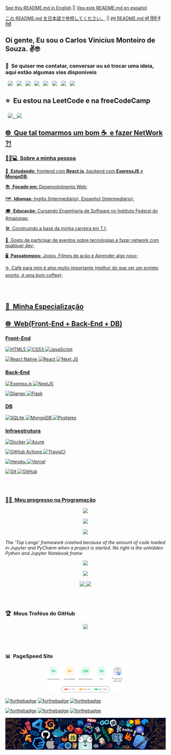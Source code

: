 [See this README.md in English](translations/readmeENG.md) || [Vea este README.md en español](translations/readmeSPA.md)

[この README.md を日本語で参照してください。](translations/readmeJPN.md) || [इस README.md को हिंदी में देखें](translations/readmeIND.md)

<h2> Oi gente, Eu sou o Carlos Vinicius Monteiro de Souza. ✌️🤓&nbsp; </h2>

<h3> 📡&nbsp; Se quiser me contatar, conversar ou só trocar uma ideia, aqui estão algumas vias disponíveis </h3>

&nbsp; <a href="https://twitter.com/CarlosViniMS1/" target="_blank" rel="noopener noreferrer"><img src="https://img.icons8.com/clouds/452/twitter-squared.png" width=90 heigth=90/></a>
&nbsp; <a href="https://www.instagram.com/CarlosViniMSouza/" target="_blank" rel="noopener noreferrer"><img src="https://img.icons8.com/clouds/90/4a90e2/instagram-new--v2.png"/></a>
&nbsp; <a href="https://www.linkedin.com/in/carlosvinimsouza/" target="_blank" rel="noopener noreferrer"><img src="https://img.icons8.com/clouds/90/4a90e2/linkedin.png"/></a>
&nbsp; <a href="mailto:vinicius.souza5530@gmail.com" target="_blank" rel="noopener noreferrer"><img src="https://img.icons8.com/clouds/90/4a90e2/gmail.png"/></a>
&nbsp; <a href="https://www.facebook.com/profile.php?id=100066752509880" target="_blank" rel="noopener noreferrer"><img src="https://img.icons8.com/clouds/90/000000/facebook-new.png"/></a>
&nbsp; <a href="https://app.rocketseat.com.br/me/carlosvinimsouza" target="_blank" rel="noopener noreferrer"><img src="https://img.icons8.com/clouds/90/4a90e2/rocket.png"/></a>
&nbsp; <a href="https://t.me/CarlosViniMSouza" target="_blank" rel="noopener noreferrer"><img src="https://img.icons8.com/clouds/90/000000/telegram-app.png"/></a>
&nbsp; <a href="https://api.whatsapp.com/send?phone=5592992680331" target="_blank" rel="noopener noreferrer"><img src="https://img.icons8.com/clouds/90/000000/whatsapp.png"/></a>

<h2> ⭐&nbsp; Eu estou na LeetCode e na freeCodeCamp </h2>

&nbsp; <a href="https://leetcode.com/CarlosViniMSouza/" target="_blank" rel="noopener noreferrer"><img src="https://img.icons8.com/external-tal-revivo-shadow-tal-revivo/96/null/external-level-up-your-coding-skills-and-quickly-land-a-job-logo-shadow-tal-revivo.png"/>
&nbsp; <a href="https://www.freecodecamp.org/carlosvinimsouza" target="_blank" rel="noopener noreferrer"><img src="https://img.icons8.com/external-tal-revivo-regular-tal-revivo/96/null/external-freecodecamp-a-non-profit-organization-that-consists-of-an-interactive-learning-web-platform-logo-regular-tal-revivo.png"/>

<h2> 🌐&nbsp; Que tal tomarmos um bom ☕&nbsp; e fazer NetWork ?! </h2>

<h3> 👨‍💼💻&nbsp; Sobre a minha pessoa </h3>

📖&nbsp; **Estudando:** frontend com **React.js**, backend com **ExpressJS** e **MongoDB**;

📚&nbsp; **Focado em:** Desenvolvimento Web;

🗺&nbsp; **Idiomas:** Inglês (Intermediário), Espanhol (Intermediário);

🎓&nbsp; **Educação:** Cursando Engenharia de Software no Instituto Federal do Amazonas;

🛠&nbsp; Construindo a base da minha carreira em T.I;

🖖&nbsp; Gosto de participar de eventos sobre tecnologias e fazer network com qualquer dev;

🖥&nbsp; **Passatempos:** Jogos, Filmes de ação e Aprender algo novo;

☕&nbsp; Café para mim é algo muito importante (melhor do que ver um projeto pronto, é uma bom coffee);

<br></br>

<h2> 🔋&nbsp; Minha Especialização </h2>

## 🌐&nbsp; Web(Front-End + Back-End + DB)

### Front-End

![HTML5](https://img.shields.io/badge/html5-%23E34F26.svg?style=for-the-badge&logo=html5&logoColor=white)
![CSS3](https://img.shields.io/badge/css3-%231572B6.svg?style=for-the-badge&logo=css3&logoColor=white)
![JavaScript](https://img.shields.io/badge/javascript-%23323330.svg?style=for-the-badge&logo=javascript&logoColor=%23F7DF1E)

![React Native](https://img.shields.io/badge/react_native-%2320232a.svg?style=for-the-badge&logo=react&logoColor=%2361DAFB)
![React](https://img.shields.io/badge/react-%2320232a.svg?style=for-the-badge&logo=react&logoColor=%2361DAFB)
![Next JS](https://img.shields.io/badge/Next-black?style=for-the-badge&logo=next.js&logoColor=white)

### Back-End

![Express.js](https://img.shields.io/badge/express.js-%23404d59.svg?style=for-the-badge&logo=express&logoColor=%2361DAFB)
![NestJS](https://img.shields.io/badge/nestjs-%23E0234E.svg?style=for-the-badge&logo=nestjs&logoColor=white)

![Django](https://img.shields.io/badge/django-%23092E20.svg?style=for-the-badge&logo=django&logoColor=white)
![Flask](https://img.shields.io/badge/flask-%23000.svg?style=for-the-badge&logo=flask&logoColor=white)

### DB

![SQLite](https://img.shields.io/badge/sqlite-%2307405e.svg?style=for-the-badge&logo=sqlite&logoColor=white)
![MongoDB](https://img.shields.io/badge/MongoDB-%234ea94b.svg?style=for-the-badge&logo=mongodb&logoColor=white)
![Postgres](https://img.shields.io/badge/postgres-%23316192.svg?style=for-the-badge&logo=postgresql&logoColor=white)

### Infraestrutura

![Docker](https://img.shields.io/badge/docker-%230db7ed.svg?style=for-the-badge&logo=docker&logoColor=white)
![Azure](https://img.shields.io/badge/azure-%230072C6.svg?style=for-the-badge&logo=azure-devops&logoColor=white)

![GitHub Actions](https://img.shields.io/badge/GitHub%20Actions-%232671E5.svg?style=for-the-badge&logo=githubactions&logoColor=white)
![TravisCI](https://img.shields.io/badge/travisci-%232B2F33.svg?style=for-the-badge&logo=travis&logoColor=white)

![Heroku](https://img.shields.io/badge/heroku-%23430098.svg?style=for-the-badge&logo=heroku&logoColor=white)
![Vercel](https://img.shields.io/badge/vercel-%23000000.svg?style=for-the-badge&logo=vercel&logoColor=white)

![Git](https://img.shields.io/badge/git-%23F05033.svg?style=for-the-badge&logo=git&logoColor=white)
![GitHub](https://img.shields.io/badge/github-%23121011.svg?style=for-the-badge&logo=github&logoColor=white)

<br></br>

<h3> 🧑‍🔬&nbsp; Meu progresso na Programação </h3>

<p align="center">
  <a href="https://www.github.com/CarlosViniMSouza">
    <img src="http://github-readme-streak-stats.herokuapp.com/?user=CarlosViniMSouza&theme=dracula&show_icons=true"/>
  </a>
</p>

<p align="center">
  <a href="https://www.github.com/CarlosViniMSouza">
    <img src="https://github-readme-stats.vercel.app/api?username=CarlosViniMSouza&layout=compact&theme=dracula&count_private=true&include_all_commits=true&show_icons=true"/>
  </a>
</p>

<p align="center">
  <a href="https://www.github.com/CarlosViniMSouza">
    <img src="https://github-readme-stats.vercel.app/api/top-langs/?username=CarlosViniMSouza&layout=compact&theme=dracula&langs_count=10&hide=jupyter%20notebook,Python,HTML"/>
  </a>
</p>

*The 'Top Langs' framework crashed because of the amount of code loaded in Jupyter and PyCharm when a project is started. No right is the unhidden Python and Jupyter Notebook frame*

<p align="center">
  <a href="https://www.github.com/CarlosViniMSouza">
    <img src="https://github-readme-stats.vercel.app/api/wakatime?username=CarlosViniMSouza&layout=compact&theme=dracula"/>
  </a>
</p>

<p align="center">
  <a href="https://www.github.com/CarlosViniMSouza">
    <img src="https://github-profile-summary-cards.vercel.app/api/cards/profile-details?username=CarlosViniMSouza&theme=dracula"/>
  </a>
</p>

<p align="center">
  <a href="https://www.github.com/CarlosViniMSouza">
    <img src="https://github-profile-summary-cards.vercel.app/api/cards/most-commit-language?username=CarlosViniMSouza&theme=dracula"/>
    <img src="https://github-profile-summary-cards.vercel.app/api/cards/repos-per-language?username=CarlosViniMSouza&theme=dracula"/>
  </a>
</p>

<br></br>

<h3> 🏆&nbsp; Meus Troféus do GitHub </h3>

<p align="center">
  <a href="https://github-profile-trophy.vercel.app/?username=CarlosViniMSouza&theme=dracula">
    <img width="65%" src="https://github-profile-trophy.vercel.app/?username=CarlosViniMSouza&theme=dracula&no-frame=true&margin-w=15&row=2&column=4"/>
  </a>
</p>

<br></br>

<h3> 📊&nbsp; PageSpeed Site </h3>

<p align="center">
  <img src="https://github.com/CarlosViniMSouza/CarlosViniMSouza/blob/main/pagespeed.svg" width="50%"/>
</p>

[![forthebadge](https://forthebadge.com/images/badges/built-by-developers.svg)](https://forthebadge.com)
[![forthebadge](https://forthebadge.com/images/badges/compatibility-club-penguin.svg)](https://forthebadge.com)
[![forthebadge](https://forthebadge.com/images/badges/made-with-markdown.svg)](https://forthebadge.com)

[![forthebadge](https://forthebadge.com/images/badges/powered-by-coffee.svg)](https://forthebadge.com)
[![forthebadge](https://forthebadge.com/images/badges/open-source.svg)](https://forthebadge.com)
[![forthebadge](https://forthebadge.com/images/badges/60-percent-of-the-time-works-every-time.svg)](https://forthebadge.com)

![techs](https://github.com/CarlosViniMSouza/CarlosViniMSouza/blob/main/images/Others/techs2020.png)

